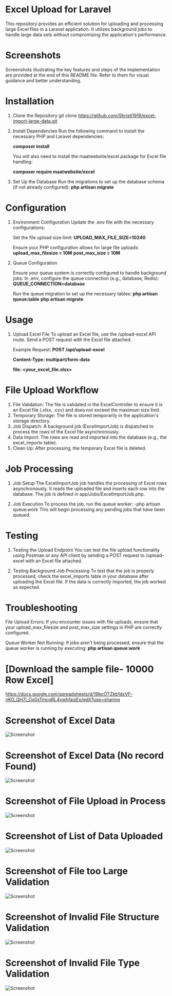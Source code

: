 # Excel Upload for Laravel
This repository provides an efficient solution for uploading and processing large Excel files in a Laravel application. It utilizes background jobs to handle large data sets without compromising the application's performance.

# Screenshots
Screenshots illustrating the key features and steps of the implementation are provided at the end of this README file. Refer to them for visual guidance and better understanding.

# Installation

1. Clone the Repository
   git clone https://github.com/Shristi1919/excel-import-large-data.git

2. Install Dependencies
   Run the following command to install the necessary PHP and Laravel dependencies:
   
   **composer install**

   You will also need to install the maatwebsite/excel package for Excel file handling:

   **composer require maatwebsite/excel**

3. Set Up the Database
   Run the migrations to set up the database schema (if not already configured):
    **php artisan migrate**

# Configuration

1. Environment Configuration
   Update the .env file with the necessary configurations:

   Set the file upload size limit:
    **UPLOAD_MAX_FILE_SIZE=10240**

   Ensure your PHP configuration allows for large file uploads:
    **upload_max_filesize = 10M**
    **post_max_size = 10M**
    
2. Queue Configuration

   Ensure your queue system is correctly configured to handle background jobs:
    In .env, configure the queue connection (e.g., database, Redis):
    **QUEUE_CONNECTION=database**

    Run the queue migration to set up the necessary tables:
    **php artisan queue:table**
    **php artisan migrate**

# Usage

1. Upload Excel File
   To upload an Excel file, use the /upload-excel API route. Send a POST request with the Excel file attached.

    Example Request:
     **POST /api/upload-excel**

     **Content-Type: multipart/form-data**
     
     **file: <your_excel_file.xlsx>**


# File Upload Workflow
1) File Validation: The file is validated in the ExcelController to ensure it is an Excel file (.xlsx, .csv) and does not exceed the maximum size limit.
2) Temporary Storage: The file is stored temporarily in the application's storage directory.
3) Job Dispatch: A background job (ExcelImportJob) is dispatched to process the rows of the Excel file asynchronously.
4) Data Import: The rows are read and imported into the database (e.g., the excel_imports table).
5) Clean Up: After processing, the temporary Excel file is deleted.

# Job Processing
1. Job Setup
   The ExcelImportJob job handles the processing of Excel rows asynchronously. It reads the uploaded file and inserts each row into the database. The job is defined in app/Jobs/ExcelImportJob.php.

2. Job Execution
   To process the job, run the queue worker:
    -php artisan queue:work
    This will begin processing any pending jobs that have been queued.

# Testing

1. Testing the Upload Endpoint
   You can test the file upload functionality using Postman or any API client by sending a POST request to /upload-excel with an Excel file attached.

2. Testing Background Job Processing
   To test that the job is properly processed, check the excel_imports table in your database after uploading the Excel file. If the data is correctly imported, the job worked as expected.

# Troubleshooting
   File Upload Errors: If you encounter issues with file uploads, ensure that your upload_max_filesize and post_max_size settings in PHP are correctly configured.

   Queue Worker Not Running: If jobs aren't being processed, ensure that the queue worker is running by executing:
    **php artisan queue:work**

# [Download the sample file- 10000 Row Excel] 
https://docs.google.com/spreadsheets/d/19bcOTZkb1dxVF-nKO_QH7I_Ox0xTmcqRL4vwhfaizEo/edit?usp=sharing

# Screenshot of Excel Data
![Screenshot](https://github.com/Shristi1919/excel-import-large-data/blob/main/public/screenshot/Screenshot%202024-12-25%20205615.png)

# Screenshot of Excel Data (No record Found)
![Screenshot](https://github.com/Shristi1919/excel-import-large-data/blob/main/public/screenshot/Screenshot%202024-12-25%20193235.png)

# Screenshot of File Upload in Process
![Screenshot](https://github.com/Shristi1919/excel-import-large-data/blob/main/public/screenshot/Screenshot%202024-12-25%20205334.png)

# Screenshot of List of Data Uploaded
![Screenshot](https://github.com/Shristi1919/excel-import-large-data/blob/main/public/screenshot/Screenshot%202024-12-25%20205454.png)

# Screenshot of File too Large Validation
![Screenshot](https://github.com/Shristi1919/excel-import-large-data/blob/main/public/screenshot/Screenshot%202024-12-25%20204909.png)

# Screenshot of Invalid File Structure Validation
![Screenshot](https://github.com/Shristi1919/excel-import-large-data/blob/main/public/screenshot/Screenshot%202024-12-25%20205052.png)

# Screenshot of Invalid File Type Validation
![Screenshot](https://github.com/Shristi1919/excel-import-large-data/blob/main/public/screenshot/Screenshot%202024-12-25%20205143.png)



